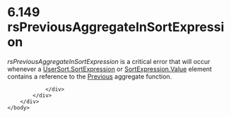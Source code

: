 <html dir="LTR" xmlns:mshelp="http://msdn.microsoft.com/mshelp" xmlns:ddue="http://ddue.schemas.microsoft.com/authoring/2003/5" xmlns:xlink="http://www.w3.org/1999/xlink" xmlns:tool="http://www.microsoft.com/tooltip">
    <head>
        <meta http-equiv="Content-Type" content="text/html; CHARSET=utf-8"></meta>
        <meta name="save" content="history"></meta>
        <title>6.149 rsPreviousAggregateInSortExpression</title>
        <xml>
            <mshelp:toctitle title="6.149 rsPreviousAggregateInSortExpression"></mshelp:toctitle>
            <mshelp:rltitle title="[MS-RDL]: rsPreviousAggregateInSortExpression"></mshelp:rltitle>
            <mshelp:keyword index="A" term="a33e2a2b-de83-4298-bad2-67cf8470c5a4"></mshelp:keyword>
            <mshelp:attr name="DCSext.ContentType" value="open specification"></mshelp:attr>
            <mshelp:attr name="AssetID" value="a33e2a2b-de83-4298-bad2-67cf8470c5a4"></mshelp:attr>
            <mshelp:attr name="TopicType" value="kbRef"></mshelp:attr>
            <mshelp:attr name="DCSext.Title" value="[MS-RDL]: rsPreviousAggregateInSortExpression" />
        </xml>
    </head>
    <body>
        <div id="header">
            <h1 class="heading">6.149 rsPreviousAggregateInSortExpression</h1>
        </div>
        <div id="mainSection">
            <div id="mainBody">
                <div id="allHistory" class="saveHistory"></div>
                <div id="sectionSection0" class="section" name="collapseableSection">
                    

<p><i>rsPreviousAggregateInSortExpression</i> is a critical
error that will occur whenever a <a href="0f09800a-3fa7-4a67-b4ef-cbfc14abf2d0.htm">UserSort.SortExpression</a> or
<a href="9d3c866a-d205-4f57-882a-0a426c716f99.htm">SortExpression.Value</a>
element contains a reference to the <a href="3e1da2a1-547f-4b00-b88e-62847bea3419.htm">Previous</a> aggregate
function.</p>


                </div>
            </div>
        </div>
    </body>
</html>